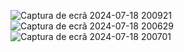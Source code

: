 ![Captura de ecrã 2024-07-18 200921](https://github.com/user-attachments/assets/0b1f8faf-63b9-41e0-a17d-4fdce507506e)
![Captura de ecrã 2024-07-18 200629](https://github.com/user-attachments/assets/e4817892-3e1a-4fc9-8775-205aac2b2cab)
![Captura de ecrã 2024-07-18 200701](https://github.com/user-attachments/assets/a44c1dad-a4be-4d12-a306-8415629635d5)
